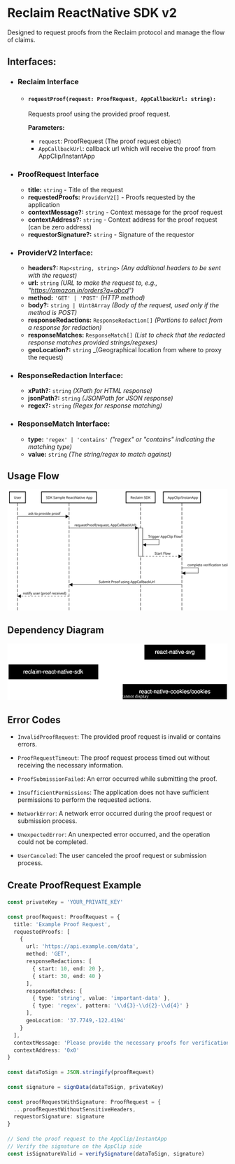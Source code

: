 # Reclaim ReactNative SDK v2

Designed to request proofs from the Reclaim protocol and manage the flow of claims.

## Interfaces:

- ### Reclaim Interface

  - #### `requestProof(request: ProofRequest, AppCallbackUrl: string):`

    Requests proof using the provided proof request.

    **Parameters:**

    - `request`: ProofRequest (The proof request object)
    - `AppCallbackUrl`: callback url which will receive the proof from AppClip/InstantApp

- ### ProofRequest Interface

  - **title:** `string` - Title of the request
  - **requestedProofs:** `ProviderV2[]` - Proofs requested by the application
  - **contextMessage?:** `string` - Context message for the proof request
  - **contextAddress?:** `string` - Context address for the proof request (can be zero address)
  - **requestorSignature?:** `string` - Signature of the requestor

- ### ProviderV2 Interface:

  - **headers?:** `Map<string, string>` _(Any additional headers to be sent with the request)_
  - **url:** `string` _(URL to make the request to, e.g., "https://amazon.in/orders?q=abcd")_
  - **method:** `'GET' | 'POST'` _(HTTP method)_
  - **body?:** `string | Uint8Array` _(Body of the request, used only if the method is POST)_
  - **responseRedactions:** `ResponseRedaction[]` _(Portions to select from a response for redaction)_
  - **responseMatches:** `ResponseMatch[]` _(List to check that the redacted response matches provided strings/regexes)_
  - **geoLocation?:** `string` \_(Geographical location from where to proxy the request)

- ### ResponseRedaction Interface:

  - **xPath?:** `string` _(XPath for HTML response)_
  - **jsonPath?:** `string` _(JSONPath for JSON response)_
  - **regex?:** `string` _(Regex for response matching)_

- ### ResponseMatch Interface:

  - **type:** `'regex' | 'contains'` _("regex" or "contains" indicating the matching type)_
  - **value:** `string` _(The string/regex to match against)_

## Usage Flow

<img src="./readme/usage-flow-2.svg">

## Dependency Diagram

<img src='./readme/dep-diagram-reactnative-2.svg' width='600' />

## Error Codes

- `InvalidProofRequest`: The provided proof request is invalid or contains errors.

- `ProofRequestTimeout`: The proof request process timed out without receiving the necessary information.

- `ProofSubmissionFailed`: An error occurred while submitting the proof.

- `InsufficientPermissions`: The application does not have sufficient permissions to perform the requested actions.

- `NetworkError`: A network error occurred during the proof request or submission process.

- `UnexpectedError`: An unexpected error occurred, and the operation could not be completed.

- `UserCanceled`: The user canceled the proof request or submission process.

## Create ProofRequest Example

```typescript
const privateKey = 'YOUR_PRIVATE_KEY'

const proofRequest: ProofRequest = {
  title: 'Example Proof Request',
  requestedProofs: [
    {
      url: 'https://api.example.com/data',
      method: 'GET',
      responseRedactions: [
        { start: 10, end: 20 },
        { start: 30, end: 40 }
      ],
      responseMatches: [
        { type: 'string', value: 'important-data' },
        { type: 'regex', pattern: '\\d{3}-\\d{2}-\\d{4}' }
      ],
      geoLocation: '37.7749,-122.4194'
    }
  ],
  contextMessage: 'Please provide the necessary proofs for verification.',
  contextAddress: '0x0'
}

const dataToSign = JSON.stringify(proofRequest)

const signature = signData(dataToSign, privateKey)

const proofRequestWithSignature: ProofRequest = {
  ...proofRequestWithoutSensitiveHeaders,
  requestorSignature: signature
}

// Send the proof request to the AppClip/InstantApp
// Verify the signature on the AppClip side
const isSignatureValid = verifySignature(dataToSign, signature)
```
